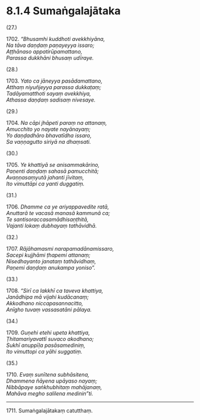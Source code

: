 

# 8.1.4 Sumaṅgalajātaka




(27.)

1702\. _“Bhusamhi kuddhoti avekkhiyāna,_  
_Na tāva daṇḍaṃ paṇayeyya issaro;_  
_Aṭṭhānaso appatirūpamattano,_  
_Parassa dukkhāni bhusaṃ udīraye._  


(28.)

1703\. _Yato ca jāneyya pasādamattano,_  
_Atthaṃ niyuñjeyya parassa dukkaṭaṃ;_  
_Tadāyamatthoti sayaṃ avekkhiya,_  
_Athassa daṇḍaṃ sadisaṃ nivesaye._  


(29.)

1704\. _Na cāpi jhāpeti paraṃ na attanaṃ,_  
_Amucchito yo nayate nayānayaṃ;_  
_Yo daṇḍadhāro bhavatīdha issaro,_  
_Sa vaṇṇagutto siriyā na dhaṃsati._  


(30.)

1705\. _Ye khattiyā se anisammakārino,_  
_Paṇenti daṇḍaṃ sahasā pamucchitā;_  
_Avaṇṇasaṃyutā jahanti jīvitaṃ,_  
_Ito vimuttāpi ca yanti duggatiṃ._  


(31.)

1706\. _Dhamme ca ye ariyappavedite ratā,_  
_Anuttarā te vacasā manasā kammunā ca;_  
_Te santisoraccasamādhisaṇṭhitā,_  
_Vajanti lokaṃ dubhayaṃ tathāvidhā._  


(32.)

1707\. _Rājāhamasmi narapamadānamissaro,_  
_Sacepi kujjhāmi ṭhapemi attanaṃ;_  
_Nisedhayanto janataṃ tathāvidhaṃ,_  
_Paṇemi daṇḍaṃ anukampa yoniso”._  


(33.)

1708\. _“Sirī ca lakkhī ca taveva khattiya,_  
_Janādhipa mā vijahi kudācanaṃ;_  
_Akkodhano niccapasannacitto,_  
_Anīgho tuvaṃ vassasatāni pālaya._  


(34.)

1709\. _Guṇehi etehi upeta khattiya,_  
_Ṭhitamariyavattī suvaco akodhano;_  
_Sukhī anuppīḷa pasāsamediniṃ,_  
_Ito vimuttopi ca yāhi suggatiṃ._  


(35.)

1710\. _Evaṃ sunītena subhāsitena,_  
_Dhammena ñāyena upāyaso nayaṃ;_  
_Nibbāpaye saṅkhubhitaṃ mahājanaṃ,_  
_Mahāva megho salilena medinin”ti._  


---

1711\. Sumaṅgalajātakaṃ catutthaṃ.





